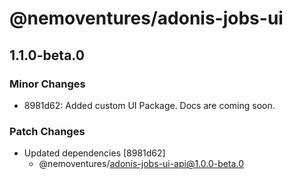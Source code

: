 # @nemoventures/adonis-jobs-ui

## 1.1.0-beta.0

### Minor Changes

- 8981d62: Added custom UI Package. Docs are coming soon.

### Patch Changes

- Updated dependencies [8981d62]
  - @nemoventures/adonis-jobs-ui-api@1.0.0-beta.0
